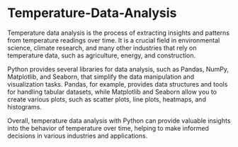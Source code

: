 # Temperature-Data-Analysis

Temperature data analysis is the process of extracting insights and patterns from temperature readings over time. It is a crucial field in environmental science, climate research, and many other industries that rely on temperature data, such as agriculture, energy, and construction.

Python provides several libraries for data analysis, such as Pandas, NumPy, Matplotlib, and Seaborn, that simplify the data manipulation and visualization tasks. Pandas, for example, provides data structures and tools for handling tabular datasets, while Matplotlib and Seaborn allow you to create various plots, such as scatter plots, line plots, heatmaps, and histograms.

Overall, temperature data analysis with Python can provide valuable insights into the behavior of temperature over time, helping to make informed decisions in various industries and applications.
